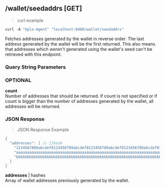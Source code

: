 ## /wallet/seedaddrs [GET]
> curl example

```go
curl -A "Uplo-Agent" "localhost:8480/wallet/seedaddrs"
```

Fetches addresses generated by the wallet in reverse order. The last address
generated by the wallet will be the first returned. This also means that
addresses which weren't generated using the wallet's seed can't be retrieved
with this endpoint.

### Query String Parameters
### OPTIONAL
**count**  
Number of addresses that should be returned. If count is not specified or if
count is bigger than the number of addresses generated by the wallet, all
addresses will be returned.

### JSON Response
> JSON Response Example

```go
{
  "addresses": [ // []hash
    "1234567890abcdef0123456789abcdef0123456789abcdef0123456789abcdef0123456789ab",
    "aaaaaaaaaaaaaaaaaaaaaaaaaaaaaaaaaaaaaaaaaaaaaaaaaaaaaaaaaaaaaaaaaaaaaaaaaaaa",
    "bbbbbbbbbbbbbbbbbbbbbbbbbbbbbbbbbbbbbbbbbbbbbbbbbbbbbbbbbbbbbbbbbbbbbbbbbbbb"
  ]
}
```
**addresses** | hashes  
Array of wallet addresses previously generated by the wallet.